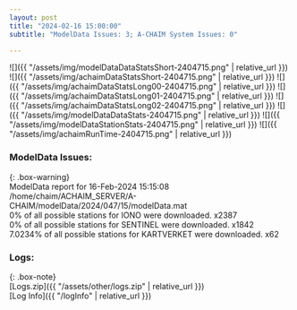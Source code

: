 ```yaml
---
layout: post
title: "2024-02-16 15:00:00"
subtitle: "ModelData Issues: 3; A-CHAIM System Issues: 0"

---
```


![]({{ "/assets/img/modelDataDataStatsShort-2404715.png" | relative_url }})
![]({{ "/assets/img/achaimDataStatsShort-2404715.png" | relative_url }})
![]({{ "/assets/img/achaimDataStatsLong00-2404715.png" | relative_url }})
![]({{ "/assets/img/achaimDataStatsLong01-2404715.png" | relative_url }})
![]({{ "/assets/img/achaimDataStatsLong02-2404715.png" | relative_url }})
![]({{ "/assets/img/modelDataDataStats-2404715.png" | relative_url }})
![]({{ "/assets/img/modelDataStationStats-2404715.png" | relative_url }})
![]({{ "/assets/img/achaimRunTime-2404715.png" | relative_url }})


### ModelData Issues:  
  
{: .box-warning}  
 ModelData report for 16-Feb-2024 15:15:08   
 /home/chaim/ACHAIM_SERVER/A-CHAIM/modelData/2024/047/15/modelData.mat   
 0% of all possible stations for IONO were downloaded. x2387   
 0% of all possible stations for SENTINEL were downloaded. x1842   
 7.0234% of all possible stations for KARTVERKET were downloaded. x62   
  


### Logs:  
  
{: .box-note}  
[Logs.zip]({{ "/assets/other/logs.zip" | relative_url }})  
[Log Info]({{ "/logInfo" | relative_url }})  
